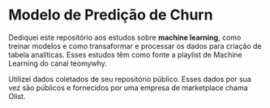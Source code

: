 # Modelo de Predição de Churn

Dediquei este repositório aos estudos sobre **machine learning**, como treinar modelos e
como transaformar e processar os dados para criação de tabela analíticas. Esses estudos têm 
como fonte a playlist de Machine Learning do canal teomywhy.

Utilizei dados coletados de seu repositório público. Esses dados por sua vez são públicos 
e fornecidos por uma empresa de marketplace chama Olist. 

